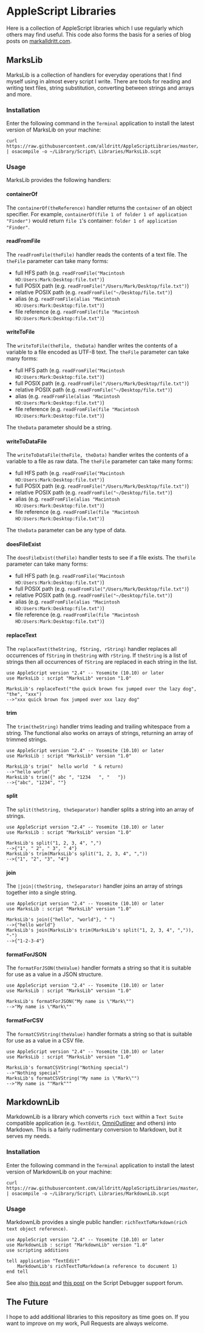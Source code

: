 # AppleScript Libraries
Here is a collection of AppleScript libraries which I use regularly which others may find useful.  This code also forms the basis for a series of blog posts on [markalldritt.com](http://markalldritt.com).

## MarksLib

MarksLib is a collection of handlers for everyday operations that I find myself using in almost every script I write.  There are tools for reading and writing text files, string substitution, converting between strings and arrays and more.


### Installation

Enter the following command in the `Terminal` application to install the latest version of MarksLib on your machine:

~~~~
curl https://raw.githubusercontent.com/alldritt/AppleScriptLibraries/master/MarksLib.applescript | osacompile -o ~/Library/Script\ Libraries/MarksLib.scpt
~~~~

### Usage

MarksLib provides the following handlers:

#### containerOf

The `containerOf(theReference)` handler returns the `container` of an object specifier.  For example, `containerOf(file 1 of folder 1 of application "Finder")` would return `file 1`'s container: `folder 1 of application "Finder"`.

#### readFromFile

The `readFromFile(theFile)` handler reads the contents of a text file.  The `theFile` parameter can take many forms:

- full HFS path (e.g. `readFromFile("Macintosh HD:Users:Mark:Desktop:file.txt")`)
- full POSIX path (e.g. `readFromFile("/Users/Mark/Desktop/file.txt")`)
- relative POSIX path (e.g. `readFromFile("~/Desktop/file.txt")`)
- alias (e.g. `readFromFile(alias "Macintosh HD:Users:Mark:Desktop:file.txt")`)
- file reference (e.g. `readFromFile(file "Macintosh HD:Users:Mark:Desktop:file.txt")`)

#### writeToFile

The `writeToFile(theFile, theData)` handler writes the contents of a variable to a file encoded as UTF-8 text.  The `theFile` parameter can take many forms:

- full HFS path (e.g. `readFromFile("Macintosh HD:Users:Mark:Desktop:file.txt")`)
- full POSIX path (e.g. `readFromFile("/Users/Mark/Desktop/file.txt")`)
- relative POSIX path (e.g. `readFromFile("~/Desktop/file.txt")`)
- alias (e.g. `readFromFile(alias "Macintosh HD:Users:Mark:Desktop:file.txt")`)
- file reference (e.g. `readFromFile(file "Macintosh HD:Users:Mark:Desktop:file.txt")`)

The `theData` parameter should be a string.

#### writeToDataFile

The `writeToDataFile(theFile, theData)` handler writes the contents of a variable to a file as raw data.  The `theFile` parameter can take many forms:

- full HFS path (e.g. `readFromFile("Macintosh HD:Users:Mark:Desktop:file.txt")`)
- full POSIX path (e.g. `readFromFile("/Users/Mark/Desktop/file.txt")`)
- relative POSIX path (e.g. `readFromFile("~/Desktop/file.txt")`)
- alias (e.g. `readFromFile(alias "Macintosh HD:Users:Mark:Desktop:file.txt")`)
- file reference (e.g. `readFromFile(file "Macintosh HD:Users:Mark:Desktop:file.txt")`)

The `theData` parameter can be any type of data.

#### doesFileExist

The `doesFileExist(theFile)` handler tests to see if a file exists.  The `theFile` parameter can take many forms:

- full HFS path (e.g. `readFromFile("Macintosh HD:Users:Mark:Desktop:file.txt")`)
- full POSIX path (e.g. `readFromFile("/Users/Mark/Desktop/file.txt")`)
- relative POSIX path (e.g. `readFromFile("~/Desktop/file.txt")`)
- alias (e.g. `readFromFile(alias "Macintosh HD:Users:Mark:Desktop:file.txt")`)
- file reference (e.g. `readFromFile(file "Macintosh HD:Users:Mark:Desktop:file.txt")`)

#### replaceText

The `replaceText(theString, fString, rString)` handler replaces all occurrences of `fString` in `theString` with `rString`.  If
`theString` is a list of strings then all occurrences of `fString` are replaced in each string in the list.

~~~~
use AppleScript version "2.4" -- Yosemite (10.10) or later
use MarksLib : script "MarksLib" version "1.0"

MarksLib's replaceText("the quick brown fox jumped over the lazy dog", "the", "xxx")
-->"xxx quick brown fox jumped over xxx lazy dog"
~~~~

#### trim

The `trim(theString)` handler trims leading and trailing whitespace from a string.  The functional also works on arrays of strings, returning an array of trimmed strings.

~~~~
use AppleScript version "2.4" -- Yosemite (10.10) or later
use MarksLib : script "MarksLib" version "1.0"

MarksLib's trim("  hello world  " & return)
-->"hello world"
MarksLib's trim({" abc ", "1234   ", "   "})
-->{"abc", "1234", ""}
~~~~

#### split

The `split(theString, theSeparator)` handler splits a string into an array of strings.  

~~~~
use AppleScript version "2.4" -- Yosemite (10.10) or later
use MarksLib : script "MarksLib" version "1.0"

MarksLib's split("1, 2, 3, 4", ",")
-->{"1", " 2", " 3", " 4"}
MarksLib's trim(MarksLib's split("1, 2, 3, 4", ","))
-->{"1", "2", "3", "4"}
~~~~

#### join

The `|join|(theString, theSeparator)` handler joins an array of strings together into a single string.

~~~~
use AppleScript version "2.4" -- Yosemite (10.10) or later
use MarksLib : script "MarksLib" version "1.0"

MarksLib's join({"hello", "world"}, " ")
-->{"hello world"}
MarksLib's join(MarksLib's trim(MarksLib's split("1, 2, 3, 4", ",")), "-")
-->{"1-2-3-4"} 
~~~~

#### formatForJSON

The `formatForJSON(theValue)` handler formats a string so that it is suitable for use as a value in a JSON structure.

~~~~
use AppleScript version "2.4" -- Yosemite (10.10) or later
use MarksLib : script "MarksLib" version "1.0"

MarksLib's formatForJSON("My name is \"Mark\"")
-->"My name is \"Mark\""
~~~~

#### formatForCSV

The `formatCSVString(theValue)` handler formats a string so that is suitable for use as a value in a CSV file.

~~~~
use AppleScript version "2.4" -- Yosemite (10.10) or later
use MarksLib : script "MarksLib" version "1.0"

MarksLib's formatCSVString("Nothing special")
-->"Nothing special"
MarksLib's formatCSVString("My name is \"Mark\"")
-->"My name is ""Mark"""
~~~~


## MarkdownLib

MarkdownLib is a library which converts `rich text` within a `Text Suite` compatible application (e.g. `TextEdit`, [OmniOutliner](https://www.omnigroup.com/omnioutliner) and others) into Markdown.  This is a fairly rudimentary conversion to Markdown, but it serves my needs.

### Installation

Enter the following command in the `Terminal` application to install the latest version of MarkdownLib on your machine:

~~~~
curl https://raw.githubusercontent.com/alldritt/AppleScriptLibraries/master/MarkdownLib.applescript | osacompile -o ~/Library/Script\ Libraries/MarkdownLib.scpt
~~~~

### Usage

MarkdownLib provides a single public handler: `richTextToMarkdown(rich text object reference)`.

~~~~
use AppleScript version "2.4" -- Yosemite (10.10) or later
use MarkdownLib : script "MarkdownLib" version "1.0"
use scripting additions

tell application "TextEdit"
	MarkdownLib's richTextToMarkdown(a reference to document 1)
end tell
~~~~

See also [this post](http://forum.latenightsw.com/t/export-omnioutliner-document-to-markdown/1049) and [this post](http://forum.latenightsw.com/t/markdownlib-on-github/1013) on the Script Debugger support forum.

## The Future

I hope to add additional libraries to this repository as time goes on.  If you want to improve on my work, Pull Requests are always welcome.


